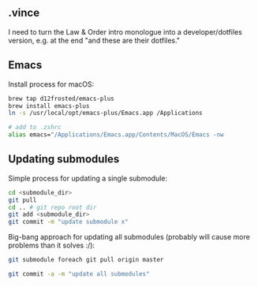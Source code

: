 ## .vince

I need to turn the Law & Order intro monologue into a developer/dotfiles version, e.g. at the end "and these are their dotfiles."

## Emacs

Install process for macOS:

```sh
brew tap d12frosted/emacs-plus
brew install emacs-plus
ln -s /usr/local/opt/emacs-plus/Emacs.app /Applications

# add to .zshrc
alias emacs="/Applications/Emacs.app/Contents/MacOS/Emacs -nw
```

## Updating submodules

Simple process for updating a single submodule:

```sh
cd <submodule_dir>
git pull
cd .. # git repo root dir
git add <submodule_dir>
git commit -m "update submodule x"
```

Big-bang approach for updating all submodules (probably will cause more problems than it solves :/):

```sh
git submodule foreach git pull origin master

git commit -a -m "update all submodules"
```
